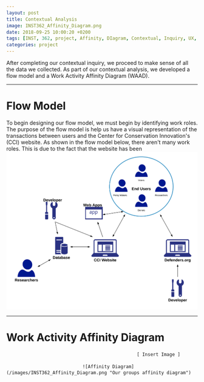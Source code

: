 ```yaml
---
layout: post
title: Contextual Analysis
image: INST362_Affinity_Diagram.png
date: 2018-09-25 10:00:20 +0200
tags: [INST, 362, project, Affinity, DIagram, Contextual, Inquiry, UX, user, centered, design, defenders, wildlife]
categories: project
---
```


After completing our contextual inquiry, we proceed to make sense of all the data we collected. As part of our contextual analysis, we developed a flow model and a Work Activity Affinity Diagram (WAAD).

------------------------------------------------

# Flow Model
To begin designing our flow model, we must begin by identifying work roles. The purpose of the flow model is help us have a visual representation of the transactions between users and the Center for Conservation Innovation's (CCI) website. As shown in the flow model below, there aren't many work roles. This is due to the fact that the website has been  
                                                    ![Flow Model](/images/FlowModel.png)

------------------------------------------------

# Work Activity Affinity Diagram 

                                                    [ Insert Image ]

                                ![Affinity Diagram](/images/INST362_Affinity_Diagram.png "Our groups affinity diagram")
